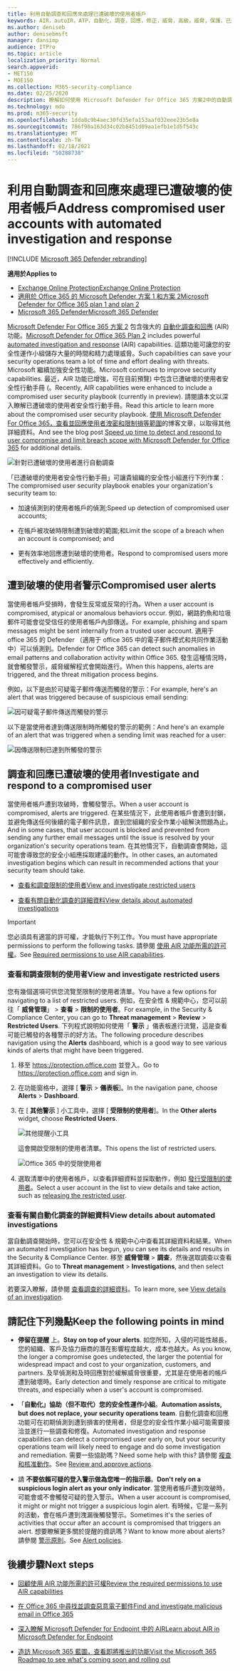```yaml
---
title: 利用自動調查和回應來處理已遭破壞的使用者帳戶
keywords: AIR，autoIR，ATP，自動化，調查，回應，修正，威脅，高級，威脅，保護，已遭破壞
ms.author: deniseb
author: denisebmsft
manager: dansimp
audience: ITPro
ms.topic: article
localization_priority: Normal
search.appverid:
- MET150
- MOE150
ms.collection: M365-security-compliance
ms.date: 02/25/2020
description: 瞭解如何使用 Microsoft Defender for Office 365 方案2中的自動調查和回應功能，以加速偵測和解決已遭破壞之使用者帳戶的處理常式。
ms.technology: mdo
ms.prod: m365-security
ms.openlocfilehash: 1dda8c9b4aec30fd35efa153aaf032eee23b5e8a
ms.sourcegitcommit: 786f90a163d34c02b8451d09aa1efb1e1d5f543c
ms.translationtype: MT
ms.contentlocale: zh-TW
ms.lasthandoff: 02/18/2021
ms.locfileid: "50288738"
---
```

# <a name="address-compromised-user-accounts-with-automated-investigation-and-response"></a><span data-ttu-id="53512-104">利用自動調查和回應來處理已遭破壞的使用者帳戶</span><span class="sxs-lookup"><span data-stu-id="53512-104">Address compromised user accounts with automated investigation and response</span></span>

[!INCLUDE [Microsoft 365 Defender rebranding](../includes/microsoft-defender-for-office.md)]

<span data-ttu-id="53512-105">**適用於**</span><span class="sxs-lookup"><span data-stu-id="53512-105">**Applies to**</span></span>
- [<span data-ttu-id="53512-106">Exchange Online Protection</span><span class="sxs-lookup"><span data-stu-id="53512-106">Exchange Online Protection</span></span>](exchange-online-protection-overview.md)
- [<span data-ttu-id="53512-107">適用於 Office 365 的 Microsoft Defender 方案 1 和方案 2</span><span class="sxs-lookup"><span data-stu-id="53512-107">Microsoft Defender for Office 365 plan 1 and plan 2</span></span>](office-365-atp.md)
- [<span data-ttu-id="53512-108">Microsoft 365 Defender</span><span class="sxs-lookup"><span data-stu-id="53512-108">Microsoft 365 Defender</span></span>](../mtp/microsoft-threat-protection.md)


<span data-ttu-id="53512-109">[Microsoft Defender For Office 365 方案 2](office-365-atp.md#microsoft-defender-for-office-365-plan-1-and-plan-2) 包含強大的 [自動化調查和回應](office-365-air.md) (AIR) 功能。</span><span class="sxs-lookup"><span data-stu-id="53512-109">[Microsoft Defender for Office 365 Plan 2](office-365-atp.md#microsoft-defender-for-office-365-plan-1-and-plan-2) includes powerful [automated investigation and response](office-365-air.md) (AIR) capabilities.</span></span> <span data-ttu-id="53512-110">這類功能可讓您的安全性運作小組儲存大量的時間和精力處理威脅。</span><span class="sxs-lookup"><span data-stu-id="53512-110">Such capabilities can save your security operations team a lot of time and effort dealing with threats.</span></span> <span data-ttu-id="53512-111">Microsoft 繼續加強安全性功能。</span><span class="sxs-lookup"><span data-stu-id="53512-111">Microsoft continues to improve security capabilities.</span></span> <span data-ttu-id="53512-112">最近，AIR 功能已增強，可在目前預覽) 中包含已遭破壞的使用者安全性行動手冊 (。</span><span class="sxs-lookup"><span data-stu-id="53512-112">Recently, AIR capabilities were enhanced to include a compromised user security playbook (currently in preview).</span></span> <span data-ttu-id="53512-113">請閱讀本文以深入瞭解已遭破壞的使用者安全性行動手冊。</span><span class="sxs-lookup"><span data-stu-id="53512-113">Read this article to learn more about the compromised user security playbook.</span></span> <span data-ttu-id="53512-114">[使用 Microsoft Defender For Office 365，查看並回應使用者洩密和限制損等範圍](https://techcommunity.microsoft.com/t5/Security-Privacy-and-Compliance/Speed-up-time-to-detect-and-respond-to-user-compromise-and-limit/ba-p/977053)的博客文章，以取得其他詳細資料。</span><span class="sxs-lookup"><span data-stu-id="53512-114">And see the blog post [Speed up time to detect and respond to user compromise and limit breach scope with Microsoft Defender for Office 365](https://techcommunity.microsoft.com/t5/Security-Privacy-and-Compliance/Speed-up-time-to-detect-and-respond-to-user-compromise-and-limit/ba-p/977053) for additional details.</span></span>

![針對已遭破壞的使用者進行自動調查](/microsoft-365/media/office365atp-compduserinvestigation.jpg)

<span data-ttu-id="53512-116">「已遭破壞的使用者安全性行動手冊」可讓貴組織的安全性小組進行下列作業：</span><span class="sxs-lookup"><span data-stu-id="53512-116">The compromised user security playbook enables your organization's security team to:</span></span>

- <span data-ttu-id="53512-117">加速偵測到的使用者帳戶的偵測;</span><span class="sxs-lookup"><span data-stu-id="53512-117">Speed up detection of compromised user accounts;</span></span>

- <span data-ttu-id="53512-118">在帳戶被攻破時限制遭到破壞的範圍;和</span><span class="sxs-lookup"><span data-stu-id="53512-118">Limit the scope of a breach when an account is compromised; and</span></span>

- <span data-ttu-id="53512-119">更有效率地回應遭到破壞的使用者。</span><span class="sxs-lookup"><span data-stu-id="53512-119">Respond to compromised users more effectively and efficiently.</span></span>

## <a name="compromised-user-alerts"></a><span data-ttu-id="53512-120">遭到破壞的使用者警示</span><span class="sxs-lookup"><span data-stu-id="53512-120">Compromised user alerts</span></span>

<span data-ttu-id="53512-121">當使用者帳戶受損時，會發生反常或反常的行為。</span><span class="sxs-lookup"><span data-stu-id="53512-121">When a user account is compromised, atypical or anomalous behaviors occur.</span></span> <span data-ttu-id="53512-122">例如，網路釣魚和垃圾郵件可能會從受信任的使用者帳戶內部傳送。</span><span class="sxs-lookup"><span data-stu-id="53512-122">For example, phishing and spam messages might be sent internally from a trusted user account.</span></span> <span data-ttu-id="53512-123">適用于 office 365 的 Defender （適用于 office 365 中的電子郵件模式和共同作業活動中）可以偵測到。</span><span class="sxs-lookup"><span data-stu-id="53512-123">Defender for Office 365 can detect such anomalies in email patterns and collaboration activity within Office 365.</span></span> <span data-ttu-id="53512-124">發生這種情況時，就會觸發警示，威脅緩解程式會開始進行。</span><span class="sxs-lookup"><span data-stu-id="53512-124">When this happens, alerts are triggered, and the threat mitigation process begins.</span></span>

<span data-ttu-id="53512-125">例如，以下是由於可疑電子郵件傳送而觸發的警示：</span><span class="sxs-lookup"><span data-stu-id="53512-125">For example, here's an alert that was triggered because of suspicious email sending:</span></span>

![因可疑電子郵件傳送而觸發的警示](/microsoft-365/media/office365atp-suspiciousemailsendalert.jpg)

<span data-ttu-id="53512-127">以下是當使用者達到傳送限制時所觸發的警示的範例：</span><span class="sxs-lookup"><span data-stu-id="53512-127">And here's an example of an alert that was triggered when a sending limit was reached for a user:</span></span>

![因傳送限制已達到所觸發的警示](/microsoft-365/media/office365atp-sendinglimitreached.jpg)

## <a name="investigate-and-respond-to-a-compromised-user"></a><span data-ttu-id="53512-129">調查和回應已遭破壞的使用者</span><span class="sxs-lookup"><span data-stu-id="53512-129">Investigate and respond to a compromised user</span></span>

<span data-ttu-id="53512-130">當使用者帳戶遭到攻破時，會觸發警示。</span><span class="sxs-lookup"><span data-stu-id="53512-130">When a user account is compromised, alerts are triggered.</span></span> <span data-ttu-id="53512-131">在某些情況下，此使用者帳戶會遭到封鎖，並避免傳送任何後續的電子郵件訊息，直到您組織的安全作業小組解決問題為止。</span><span class="sxs-lookup"><span data-stu-id="53512-131">And in some cases, that user account is blocked and prevented from sending any further email messages until the issue is resolved by your organization's security operations team.</span></span> <span data-ttu-id="53512-132">在其他情況下，自動調查會開始，這可能會導致您的安全小組應採取建議的動作。</span><span class="sxs-lookup"><span data-stu-id="53512-132">In other cases, an automated investigation begins which can result in recommended actions that your security team should take.</span></span>

- [<span data-ttu-id="53512-133">查看和調查限制的使用者</span><span class="sxs-lookup"><span data-stu-id="53512-133">View and investigate restricted users</span></span>](#view-and-investigate-restricted-users)

- [<span data-ttu-id="53512-134">查看有關自動化調查的詳細資料</span><span class="sxs-lookup"><span data-stu-id="53512-134">View details about automated investigations</span></span>](#view-details-about-automated-investigations)

> [!IMPORTANT]
> <span data-ttu-id="53512-135">您必須具有適當的許可權，才能執行下列工作。</span><span class="sxs-lookup"><span data-stu-id="53512-135">You must have appropriate permissions to perform the following tasks.</span></span> <span data-ttu-id="53512-136">請參閱 [使用 AIR 功能所需的許可權](office-365-air.md#required-permissions-to-use-air-capabilities)。</span><span class="sxs-lookup"><span data-stu-id="53512-136">See [Required permissions to use AIR capabilities](office-365-air.md#required-permissions-to-use-air-capabilities).</span></span>

### <a name="view-and-investigate-restricted-users"></a><span data-ttu-id="53512-137">查看和調查限制的使用者</span><span class="sxs-lookup"><span data-stu-id="53512-137">View and investigate restricted users</span></span>

<span data-ttu-id="53512-138">您有幾個選項可供您流覽至限制的使用者清單。</span><span class="sxs-lookup"><span data-stu-id="53512-138">You have a few options for navigating to a list of restricted users.</span></span> <span data-ttu-id="53512-139">例如，在安全性 & 規範中心，您可以前往「 **威脅管理**」 \> **查看** \> **限制的使用者**。</span><span class="sxs-lookup"><span data-stu-id="53512-139">For example, in the Security & Compliance Center, you can go to **Threat management** \> **Review** \> **Restricted Users**.</span></span> <span data-ttu-id="53512-140">下列程式說明如何使用「 **警示** 」儀表板進行流覽，這是查看可能已觸發的各種警示的好方法。</span><span class="sxs-lookup"><span data-stu-id="53512-140">The following procedure describes navigation using the **Alerts** dashboard, which is a good way to see various kinds of alerts that might have been triggered.</span></span>

1. <span data-ttu-id="53512-141">移至 <https://protection.office.com> 並登入。</span><span class="sxs-lookup"><span data-stu-id="53512-141">Go to <https://protection.office.com> and sign in.</span></span>

2. <span data-ttu-id="53512-142">在功能窗格中，選擇 [ **警示** \> **儀表板**]。</span><span class="sxs-lookup"><span data-stu-id="53512-142">In the navigation pane, choose **Alerts** \> **Dashboard**.</span></span>

3. <span data-ttu-id="53512-143">在 [ **其他警示** ] 小工具中，選擇 [ **受限制的使用者**]。</span><span class="sxs-lookup"><span data-stu-id="53512-143">In the **Other alerts** widget, choose **Restricted Users**.</span></span>

   ![其他提醒小工具](/microsoft-365/media/office365atp-otheralertswidget.jpg)

   <span data-ttu-id="53512-145">這會開啟受限制的使用者清單。</span><span class="sxs-lookup"><span data-stu-id="53512-145">This opens the list of restricted users.</span></span>

   ![Office 365 中的受限使用者](/microsoft-365/media/office365atp-restrictedusers.jpg)

4. <span data-ttu-id="53512-147">選取清單中的使用者帳戶，以查看詳細資料並採取動作，例如 [發行受限制的使用者](removing-user-from-restricted-users-portal-after-spam.md)。</span><span class="sxs-lookup"><span data-stu-id="53512-147">Select a user account in the list to view details and take action, such as [releasing the restricted user](removing-user-from-restricted-users-portal-after-spam.md).</span></span>

### <a name="view-details-about-automated-investigations"></a><span data-ttu-id="53512-148">查看有關自動化調查的詳細資料</span><span class="sxs-lookup"><span data-stu-id="53512-148">View details about automated investigations</span></span>

<span data-ttu-id="53512-149">當自動調查開始時，您可以在安全性 & 規範中心中查看其詳細資料和結果。</span><span class="sxs-lookup"><span data-stu-id="53512-149">When an automated investigation has begun, you can see its details and results in the Security & Compliance Center.</span></span> <span data-ttu-id="53512-150">移至 **威脅管理** \> **調查**，然後選取調查以查看其詳細資料。</span><span class="sxs-lookup"><span data-stu-id="53512-150">Go to **Threat management** \> **Investigations**, and then select an investigation to view its details.</span></span>

<span data-ttu-id="53512-151">若要深入瞭解，請參閱 [查看調查的詳細資料](air-view-investigation-results.md)。</span><span class="sxs-lookup"><span data-stu-id="53512-151">To learn more, see [View details of an investigation](air-view-investigation-results.md).</span></span>

## <a name="keep-the-following-points-in-mind"></a><span data-ttu-id="53512-152">請記住下列幾點</span><span class="sxs-lookup"><span data-stu-id="53512-152">Keep the following points in mind</span></span>

- <span data-ttu-id="53512-153">**停留在提醒** 上。</span><span class="sxs-lookup"><span data-stu-id="53512-153">**Stay on top of your alerts**.</span></span> <span data-ttu-id="53512-154">如您所知，入侵的可能性越長，您的組織、客戶及協力廠商的潛在影響程度越大，成本也越大。</span><span class="sxs-lookup"><span data-stu-id="53512-154">As you know, the longer a compromise goes undetected, the larger the potential for widespread impact and cost to your organization, customers, and partners.</span></span> <span data-ttu-id="53512-155">及早偵測和及時回應對於緩解威脅很重要，尤其是在使用者的帳戶遭到破壞時。</span><span class="sxs-lookup"><span data-stu-id="53512-155">Early detection and timely response are critical to mitigate threats, and especially when a user's account is compromised.</span></span>

- <span data-ttu-id="53512-156">「**自動化」協助（但不取代）您的安全性運作小組**。</span><span class="sxs-lookup"><span data-stu-id="53512-156">**Automation assists, but does not replace, your security operations team**.</span></span> <span data-ttu-id="53512-157">自動化調查和回應功能可在初期偵測到遭到損害的使用者，但是您的安全性作業小組可能需要接洽並進行一些調查和修復。</span><span class="sxs-lookup"><span data-stu-id="53512-157">Automated investigation and response capabilities can detect a compromised user early on, but your security operations team will likely need to engage and do some investigation and remediation.</span></span> <span data-ttu-id="53512-158">需要一些協助嗎？</span><span class="sxs-lookup"><span data-stu-id="53512-158">Need some help with this?</span></span> <span data-ttu-id="53512-159">請參閱 [複查和核准動作](air-review-approve-pending-completed-actions.md)。</span><span class="sxs-lookup"><span data-stu-id="53512-159">See [Review and approve actions](air-review-approve-pending-completed-actions.md).</span></span>

- <span data-ttu-id="53512-160">請 **不要依賴可疑的登入警示做為您唯一的指示器**。</span><span class="sxs-lookup"><span data-stu-id="53512-160">**Don't rely on a suspicious login alert as your only indicator**.</span></span> <span data-ttu-id="53512-161">當使用者帳戶遭到攻破時，可能會或不會觸發可疑的登入警示。</span><span class="sxs-lookup"><span data-stu-id="53512-161">When a user account is compromised, it might or might not trigger a suspicious login alert.</span></span> <span data-ttu-id="53512-162">有時候，它是一系列的活動，會在帳戶遭到洩漏後觸發警示。</span><span class="sxs-lookup"><span data-stu-id="53512-162">Sometimes it's the series of activities that occur after an account is compromised that triggers an alert.</span></span> <span data-ttu-id="53512-163">想要瞭解更多關於提醒的資訊嗎？</span><span class="sxs-lookup"><span data-stu-id="53512-163">Want to know more about alerts?</span></span> <span data-ttu-id="53512-164">請參閱 [警示原則](../../compliance/alert-policies.md)。</span><span class="sxs-lookup"><span data-stu-id="53512-164">See [Alert policies](../../compliance/alert-policies.md).</span></span>

## <a name="next-steps"></a><span data-ttu-id="53512-165">後續步驟</span><span class="sxs-lookup"><span data-stu-id="53512-165">Next steps</span></span>

- [<span data-ttu-id="53512-166">回顧使用 AIR 功能所需的許可權</span><span class="sxs-lookup"><span data-stu-id="53512-166">Review the required permissions to use AIR capabilities</span></span>](office-365-air.md#required-permissions-to-use-air-capabilities)

- [<span data-ttu-id="53512-167">在 Office 365 中尋找並調查惡意電子郵件</span><span class="sxs-lookup"><span data-stu-id="53512-167">Find and investigate malicious email in Office 365</span></span>](investigate-malicious-email-that-was-delivered.md)

- [<span data-ttu-id="53512-168">深入瞭解 Microsoft Defender for Endpoint 中的 AIR</span><span class="sxs-lookup"><span data-stu-id="53512-168">Learn about AIR in Microsoft Defender for Endpoint</span></span>](https://docs.microsoft.com/windows/security/threat-protection/microsoft-defender-atp/automated-investigations)

- [<span data-ttu-id="53512-169">造訪 Microsoft 365 藍圖，查看即將推出的功能</span><span class="sxs-lookup"><span data-stu-id="53512-169">Visit the Microsoft 365 Roadmap to see what's coming soon and rolling out</span></span>](https://www.microsoft.com/microsoft-365/roadmap?filters=)
